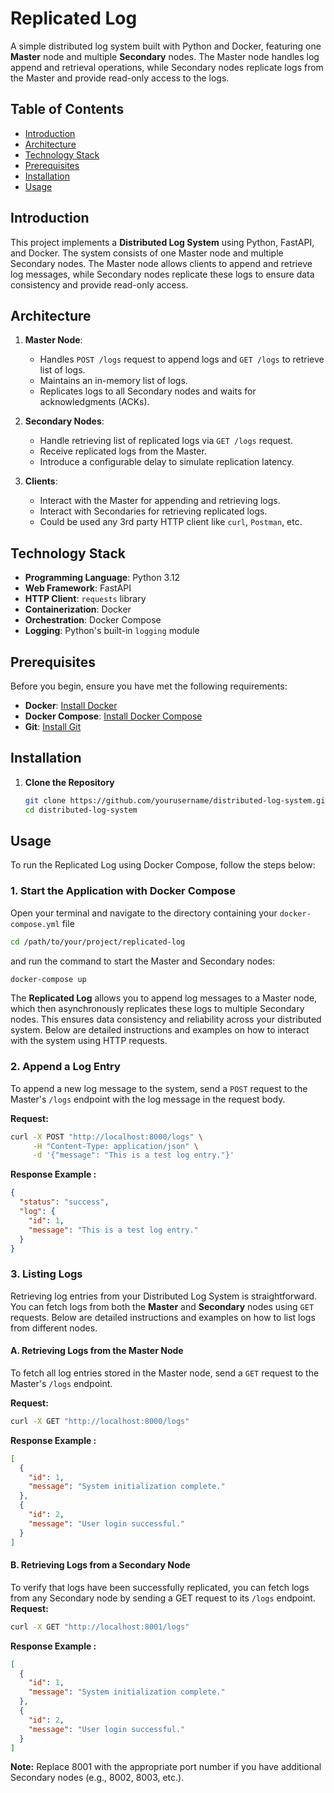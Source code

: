 # Replicated Log

A simple distributed log system built with Python and Docker, featuring one **Master** node and multiple **Secondary** nodes. The Master node handles log append and retrieval operations, while Secondary nodes replicate logs from the Master and provide read-only access to the logs.

## Table of Contents

- [Introduction](#introduction)
- [Architecture](#architecture)
- [Technology Stack](#technology-stack)
- [Prerequisites](#prerequisites)
- [Installation](#installation)
- [Usage](#usage)

## Introduction

This project implements a **Distributed Log System** using Python, FastAPI, and Docker. 
The system consists of one Master node and multiple Secondary nodes. 
The Master node allows clients to append and retrieve log messages, 
while Secondary nodes replicate these logs to ensure data consistency and provide read-only access.

## Architecture

1. **Master Node**:
   - Handles `POST /logs` request to append logs and `GET /logs` to retrieve list of logs.
   - Maintains an in-memory list of logs.
   - Replicates logs to all Secondary nodes and waits for acknowledgments (ACKs).

2. **Secondary Nodes**:
   - Handle retrieving list of replicated logs via `GET /logs` request.
   - Receive replicated logs from the Master.
   - Introduce a configurable delay to simulate replication latency.

3. **Clients**:
   - Interact with the Master for appending and retrieving logs.
   - Interact with Secondaries for retrieving replicated logs.
   - Could be used any 3rd party HTTP client like `curl`, `Postman`, etc.

## Technology Stack

- **Programming Language**: Python 3.12
- **Web Framework**: FastAPI
- **HTTP Client**: `requests` library
- **Containerization**: Docker
- **Orchestration**: Docker Compose
- **Logging**: Python's built-in `logging` module

## Prerequisites

Before you begin, ensure you have met the following requirements:

- **Docker**: [Install Docker](https://docs.docker.com/get-docker/)
- **Docker Compose**: [Install Docker Compose](https://docs.docker.com/compose/install/)
- **Git**: [Install Git](https://git-scm.com/downloads)

## Installation

1. **Clone the Repository**

   ```bash
   git clone https://github.com/yourusername/distributed-log-system.git
   cd distributed-log-system

## Usage

To run the Replicated Log using Docker Compose, follow the steps below:

###  1. Start the Application with Docker Compose

Open your terminal and navigate to the directory containing your `docker-compose.yml` file

```bash
cd /path/to/your/project/replicated-log
``` 
and run the command to start the Master and Secondary nodes:

```bash
docker-compose up
```

The **Replicated Log** allows you to append log messages to a Master node, which then asynchronously replicates these logs to multiple Secondary nodes. This ensures data consistency and reliability across your distributed system. Below are detailed instructions and examples on how to interact with the system using HTTP requests.

### 2. Append a Log Entry

To append a new log message to the system, send a `POST` request to the Master's `/logs` endpoint with the log message in the request body.

**Request:**

```bash
curl -X POST "http://localhost:8000/logs" \
     -H "Content-Type: application/json" \
     -d '{"message": "This is a test log entry."}'
```
**Response Example :**

```json
{
  "status": "success",
  "log": {
    "id": 1,
    "message": "This is a test log entry."
  }
}
```

### 3. Listing Logs

Retrieving log entries from your Distributed Log System is straightforward. You can fetch logs from both the **Master** and **Secondary** nodes using `GET` requests. Below are detailed instructions and examples on how to list logs from different nodes.

#### A. Retrieving Logs from the Master Node

To fetch all log entries stored in the Master node, send a `GET` request to the Master's `/logs` endpoint.

**Request:**

```bash
curl -X GET "http://localhost:8000/logs"
```
**Response Example :**

```json
[
  {
    "id": 1,
    "message": "System initialization complete."
  },
  {
    "id": 2,
    "message": "User login successful."
  }
]
```

#### B. Retrieving Logs from a Secondary Node

To verify that logs have been successfully replicated, you can fetch logs from any Secondary node by sending a GET request to its `/logs` endpoint.
**Request:**

```bash
curl -X GET "http://localhost:8001/logs"
```
**Response Example :**

```json
[
  {
    "id": 1,
    "message": "System initialization complete."
  },
  {
    "id": 2,
    "message": "User login successful."
  }
]
```

**Note:**
Replace 8001 with the appropriate port number if you have additional Secondary nodes (e.g., 8002, 8003, etc.).